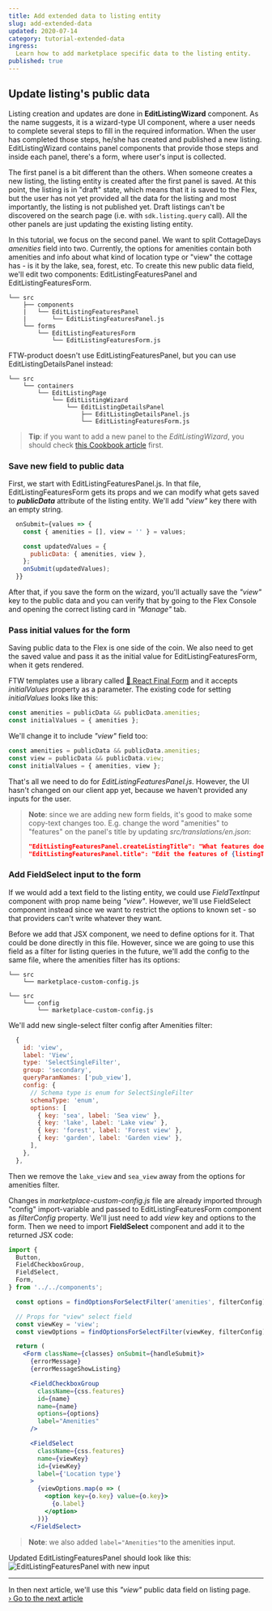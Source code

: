 ```yaml
---
title: Add extended data to listing entity
slug: add-extended-data
updated: 2020-07-14
category: tutorial-extended-data
ingress:
  Learn how to add marketplace specific data to the listing entity.
published: true
---
```


## Update listing's public data

Listing creation and updates are done in **EditListingWizard**
component. As the name suggests, it is a wizard-type UI component, where
a user needs to complete several steps to fill in the required
information. When the user has completed those steps, he/she has created
and published a new listing. EditListingWizard contains panel components
that provide those steps and inside each panel, there's a form, where
user's input is collected.

The first panel is a bit different than the others. When someone creates
a new listing, the listing entity is created after the first panel is
saved. At this point, the listing is in "draft" state, which means that
it is saved to the Flex, but the user has not yet provided all the data
for the listing and most importantly, the listing is not published yet.
Draft listings can't be discovered on the search page (i.e. with
`sdk.listing.query` call). All the other panels are just updating the
existing listing entity.

In this tutorial, we focus on the second panel. We want to split
CottageDays _amenities_ field into two. Currently, the options for
amenities contain both amenities and info about what kind of location
type or "view" the cottage has - is it by the lake, sea, forest, etc. To
create this new public data field, we'll edit two components:
EditListingFeaturesPanel and EditListingFeaturesForm.

```shell
└── src
    ├── components
    |   └── EditListingFeaturesPanel
    |       └── EditListingFeaturesPanel.js
    └── forms
        └── EditListingFeaturesForm
            └── EditListingFeaturesForm.js
```

<extrainfo title="FTW-product has moved EditListingWizard components under EditListingPage container">

FTW-product doesn't use EditListingFeaturesPanel, but you can use
EditListingDetailsPanel instead:

```shell
└── src
    └── containers
        └── EditListingPage
            └── EditListingWizard
                └── EditListingDetailsPanel
                    ├── EditListingDetailsPanel.js
                    └── EditListingFeaturesForm.js
```

</extrainfo>

> **Tip**: if you want to add a new panel to the _EditListingWizard_,
> you should check
> [this Cookbook article](/cookbook-data-model/extend-listing-data-in-ftw/)
> first.

### Save new field to public data

First, we start with EditListingFeaturesPanel.js. In that file,
EditListingFeaturesForm gets its props and we can modify what gets saved
to **_publicData_** attribute of the listing entity. We'll add _"view"_
key there with an empty string.

```jsx
  onSubmit={values => {
    const { amenities = [], view = '' } = values;

    const updatedValues = {
      publicData: { amenities, view },
    };
    onSubmit(updatedValues);
  }}
```

After that, if you save the form on the wizard, you'll actually save the
_"view"_ key to the public data and you can verify that by going to the
Flex Console and opening the correct listing card in _"Manage"_ tab.

### Pass initial values for the form

Saving public data to the Flex is one side of the coin. We also need to
get the saved value and pass it as the initial value for
EditListingFeaturesForm, when it gets rendered.

FTW templates use a library called
[🏁 React Final Form](https://final-form.org/) and it accepts
_initialValues_ property as a parameter. The existing code for setting
_initialValues_ looks like this:

```js
const amenities = publicData && publicData.amenities;
const initialValues = { amenities };
```

We'll change it to include _"view"_ field too:

```js
const amenities = publicData && publicData.amenities;
const view = publicData && publicData.view;
const initialValues = { amenities, view };
```

That's all we need to do for _EditListingFeaturesPanel.js_. However, the
UI hasn't changed on our client app yet, because we haven't provided any
inputs for the user.

> **Note**: since we are adding new form fields, it's good to make some
> copy-text changes too. E.g. change the word "amenities" to "features"
> on the panel's title by updating _src/translations/en.json_:
>
> ```json
> "EditListingFeaturesPanel.createListingTitle": "What features does your sauna have?",
> "EditListingFeaturesPanel.title": "Edit the features of {listingTitle}",
> ```

### Add FieldSelect input to the form

If we would add a text field to the listing entity, we could use
_FieldTextInput_ component with prop name being _"view"_. However, we'll
use FieldSelect component instead since we want to restrict the options
to known set - so that providers can't write whatever they want.

Before we add that JSX component, we need to define options for it. That
could be done directly in this file. However, since we are going to use
this field as a filter for listing queries in the future, we'll add the
config to the same file, where the amenities filter has its options:

```shell
└── src
    └── marketplace-custom-config.js
```

<extrainfo title="FTW-product has moved config files into a different location">

```shell
└── src
    └── config
        └── marketplace-custom-config.js
```

</extrainfo>

We'll add new single-select filter config after Amenities filter:

```js
  {
    id: 'view',
    label: 'View',
    type: 'SelectSingleFilter',
    group: 'secondary',
    queryParamNames: ['pub_view'],
    config: {
      // Schema type is enum for SelectSingleFilter
      schemaType: 'enum',
      options: [
        { key: 'sea', label: 'Sea view' },
        { key: 'lake', label: 'Lake view' },
        { key: 'forest', label: 'Forest view' },
        { key: 'garden', label: 'Garden view' },
      ],
    },
  },
```

Then we remove the `lake_view` and `sea_view` away from the options for
amenities filter.

Changes in _marketplace-custom-config.js_ file are already imported
through "config" import-variable and passed to EditListingFeaturesForm
component as _filterConfig_ property. We'll just need to add _view_ key
and options to the form. Then we need to import **FieldSelect**
component and add it to the returned JSX code:

```jsx
import {
  Button,
  FieldCheckboxGroup,
  FieldSelect,
  Form,
} from '../../components';
```

```jsx
  const options = findOptionsForSelectFilter('amenities', filterConfig);

  // Props for "view" select field
  const viewKey = 'view';
  const viewOptions = findOptionsForSelectFilter(viewKey, filterConfig);

  return (
    <Form className={classes} onSubmit={handleSubmit}>
      {errorMessage}
      {errorMessageShowListing}

      <FieldCheckboxGroup
        className={css.features}
        id={name}
        name={name}
        options={options}
        label="Amenities"
      />

      <FieldSelect
        className={css.features}
        name={viewKey}
        id={viewKey}
        label={'Location type'}
      >
        {viewOptions.map(o => (
          <option key={o.key} value={o.key}>
            {o.label}
          </option>
        ))}
      </FieldSelect>
```

> **Note**: we also added `label="Amenities"`to the amenities input.

Updated EditListingFeaturesPanel should look like this:
![EditListingFeaturesPanel with new input](./editlistingfeaturespanel.png)

---

In then next article, we'll use this _"view"_ public data field on
listing page.<br />
[› Go to the next article](/tutorial-extended-data/show-extended-data/)
